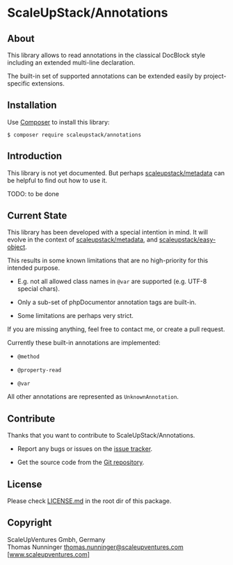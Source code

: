 # ScaleUpStack/Annotations


## About

This library allows to read annotations in the classical DocBlock style including an extended multi-line declaration.

The built-in set of supported annotations can be extended easily by project-specific extensions.


## Installation

Use [Composer] to install this library:

```
$ composer require scaleupstack/annotations
```


## Introduction

This library is not yet documented. But perhaps [scaleupstack/metadata] can be helpful to find out how to use it.

TODO: to be done


## Current State

This library has been developed with a special intention in mind. It will evolve in the context of [scaleupstack/metadata], and [scaleupstack/easy-object].

This results in some known limitations that are no high-priority for this intended purpose.

* E.g. not all allowed class names in `@var` are supported (e.g. UTF-8 special chars).

* Only a sub-set of phpDocumentor annotation tags are built-in.

* Some limitations are perhaps very strict.

If you are missing anything, feel free to contact me, or create a pull request.


Currently these built-in annotations are implemented:

* `@method`

* `@property-read`

* `@var`

All other annotations are represented as `UnknownAnnotation`.


## Contribute

Thanks that you want to contribute to ScaleUpStack/Annotations.

* Report any bugs or issues on the [issue tracker].

* Get the source code from the [Git repository].


## License

Please check [LICENSE.md] in the root dir of this package.


## Copyright

ScaleUpVentures Gmbh, Germany<br>
Thomas Nunninger <thomas.nunninger@scaleupventures.com><br>
[www.scaleupventures.com]



[Composer]: https://getcomposer.org
[scaleupstack/metadata]: https://github.com/scaleupstack/metadata
[scaleupstack/easy-object]: https://github.com/scaleupstack/easy-object
[issue tracker]: https://github.com/scaleupstack/annotations/issues
[Git repository]: https://github.com/scaleupstack/annotations
[LICENSE.md]: LICENSE.md
[www.scaleupventures.com]: https://www.scaleupventures.com/
